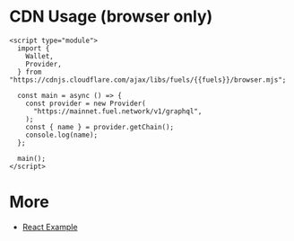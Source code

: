 <script setup>
  import { data } from '../../versions.data'
  const { fuels } = data
</script>

# CDN Usage (browser only)

```html-vue
<script type="module">
  import {
    Wallet,
    Provider,
  } from "https://cdnjs.cloudflare.com/ajax/libs/fuels/{{fuels}}/browser.mjs";

  const main = async () => {
    const provider = new Provider(
      "https://mainnet.fuel.network/v1/graphql",
    );
    const { name } = provider.getChain();
    console.log(name);
  };

  main();
</script>
```

# More

- [React Example](./react-example.md)
